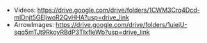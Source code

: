 - Videos: https://drive.google.com/drive/folders/1CWM3Crq4Dcd-mlDnjt5GEljwoR2QvHHA?usp=drive_link
- ArrowImages: https://drive.google.com/drive/folders/1uiejU-sqq5mTJt9RkoyRBdP3TIxfleWb?usp=drive_link
